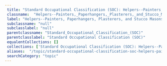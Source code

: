 ```yaml
--- 
 title: "Standard Occupational Classification (SOC): Helpers--Painters, Paperhangers, Plasterers, and Stucco Masons" 
 classname:  "Helpers--Painters,_Paperhangers,_Plasterers,_and_Stucco_Masons" 
 label: "Helpers--Painters, Paperhangers, Plasterers, and Stucco Masons" 
 subclassname: "null" 
 subclasslabel: "null" 
 parentclassname: "Standard_Occupational_Classification_(SOC)" 
 parentclasslabel: "Standard Occupational Classification (SOC)" 
 equalentCollections: [] 
 collections: ['Standard Occupational Classification (SOC): Helpers--Painters, Paperhangers, Plasterers, and Stucco Masons']
 aliases:  "/topic/standard-occupational-classification-soc-helpers-painters-paperhangers-plasterers-and-stucco-masons"  
 searchCategory: "topic" 
---
```

